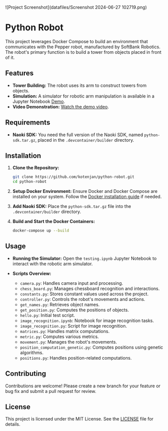 ![Project Screenshot](datafiles/Screenshot 2024-06-27 102719.png)


# Python Robot

This project leverages Docker Compose to build an environment that communicates with the Pepper robot, manufactured by SoftBank Robotics. The robot's primary function is to build a tower from objects placed in front of it.

## Features

- **Tower Building:** The robot uses its arm to construct towers from objects.
- **Simulation:** A simulator for robotic arm manipulation is available in a Jupyter Notebook [Demo](testing.ipynb).
- **Video Demonstration:** [Watch the demo video](datafiles/demo.mp4).

## Requirements

- **Naoki SDK:** You need the full version of the Naoki SDK, named `python-sdk.tar.gz`, placed in the `.devcontainer/builder` directory.

## Installation

1. **Clone the Repository:**
    ```bash
    git clone https://github.com/kotenjan/python-robot.git
    cd python-robot
    ```

2. **Setup Docker Environment:**
    Ensure Docker and Docker Compose are installed on your system. Follow the [Docker installation guide](https://docs.docker.com/get-docker/) if needed.

3. **Add Naoki SDK:**
    Place the `python-sdk.tar.gz` file into the `.devcontainer/builder` directory.

4. **Build and Start the Docker Containers:**
    ```bash
    docker-compose up --build
    ```

## Usage

- **Running the Simulator:**
    Open the `testing.ipynb` Jupyter Notebook to interact with the robotic arm simulator.

- **Scripts Overview:**
    - `camera.py`: Handles camera input and processing.
    - `chess_board.py`: Manages chessboard recognition and interactions.
    - `constants.py`: Stores constant values used across the project.
    - `controller.py`: Controls the robot's movements and actions.
    - `get_names.py`: Retrieves object names.
    - `get_position.py`: Computes the positions of objects.
    - `hello.py`: Initial test script.
    - `image_recognition.ipynb`: Notebook for image recognition tasks.
    - `image_recognition.py`: Script for image recognition.
    - `matrices.py`: Handles matrix computations.
    - `metric.py`: Computes various metrics.
    - `movement.py`: Manages the robot's movements.
    - `position_computation_genetic.py`: Computes positions using genetic algorithms.
    - `positions.py`: Handles position-related computations.

## Contributing

Contributions are welcome! Please create a new branch for your feature or bug fix and submit a pull request for review.

## License

This project is licensed under the MIT License. See the [LICENSE](LICENSE) file for details.
